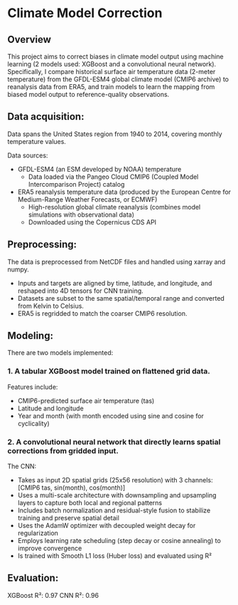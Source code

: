 # Climate Model Correction

## Overview

This project aims to correct biases in climate model output using machine learning (2 models used: XGBoost and a convolutional neural network). Specifically, I compare historical surface air temperature data (2-meter temperature) from the GFDL-ESM4 global climate model (CMIP6 archive) to reanalysis data from ERA5, and train models to learn the mapping from biased model output to reference-quality observations. 

## Data acquisition:

Data spans the United States region from 1940 to 2014, covering monthly temperature values.

Data sources:
- GFDL-ESM4 (an ESM developed by NOAA) temperature
  - Data loaded via the Pangeo Cloud CMIP6 (Coupled Model Intercomparison Project) catalog
- ERA5 reanalysis temperature data (produced by the European Centre for Medium-Range Weather Forecasts, or ECMWF)
  - High-resolution global climate reanalysis (combines model simulations with observational data)
  - Downloaded using the Copernicus CDS API


## Preprocessing:

The data is preprocessed from NetCDF files and handled using xarray and numpy.

- Inputs and targets are aligned by time, latitude, and longitude, and reshaped into 4D tensors for CNN training.
- Datasets are subset to the same spatial/temporal range and converted from Kelvin to Celsius.
- ERA5 is regridded to match the coarser CMIP6 resolution.

## Modeling:

There are two models implemented:

### 1. A tabular XGBoost model trained on flattened grid data.

Features include:
  - CMIP6-predicted surface air temperature (tas)
  - Latitude and longitude
  - Year and month (with month encoded using sine and cosine for cyclicality)

### 2. A convolutional neural network that directly learns spatial corrections from gridded input.

The CNN:
  - Takes as input 2D spatial grids (25x56 resolution) with 3 channels: [CMIP6 tas, sin(month), cos(month)]
  - Uses a multi-scale architecture with downsampling and upsampling layers to capture both local and regional patterns
  - Includes batch normalization and residual-style fusion to stabilize training and preserve spatial detail
  - Uses the AdamW optimizer with decoupled weight decay for regularization
  - Employs learning rate scheduling (step decay or cosine annealing) to improve convergence
  - Is trained with Smooth L1 loss (Huber loss) and evaluated using R²

## Evaluation:

XGBoost R²: 0.97
CNN R²: 0.96
